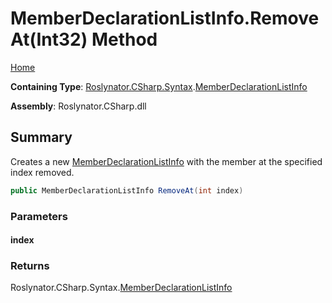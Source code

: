 <a name="_Top"></a>

# MemberDeclarationListInfo\.RemoveAt\(Int32\) Method

[Home](../../../../../README.md#_Top)

**Containing Type**: [Roslynator.CSharp.Syntax](../../README.md#_Top)\.[MemberDeclarationListInfo](../README.md#_Top)

**Assembly**: Roslynator\.CSharp\.dll

## Summary

Creates a new [MemberDeclarationListInfo](../README.md#_Top) with the member at the specified index removed\.

```csharp
public MemberDeclarationListInfo RemoveAt(int index)
```

### Parameters

#### index

### Returns

Roslynator\.CSharp\.Syntax\.[MemberDeclarationListInfo](../README.md#_Top)

